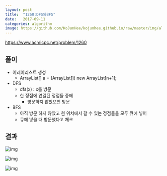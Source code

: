 ```yaml
---
layout: post
title:  "1260:DFS와BFS"
date:   2017-09-11
categories: algorithm
image: https://github.com/KoJunHee/kojunhee.github.io/raw/master/img/algorithm.png
---
```



<https://www.acmicpc.net/problem/1260>

## 풀이

- 어레이리스트 생성
  - ArrayList<Integer>[] a = (ArrayList<Integer>[]) new ArrayList[n+1];
- DFS
  - dfs(x) : x를 방문
  - 한 정점에 연결된 정점들 중에
    - 방문하지 않았으면 방문
- BFS
  - 아직 방문 하지 않았고 현 위치에서 갈 수 있는 정점들을 모두 큐에 넣어
  - 큐에 넣을 때 방문했다고 체크



## 결과



![img](https://github.com/KoJunHee/kojunhee.github.io/raw/master/img/dfsBfs_main.png)

![img](https://github.com/KoJunHee/kojunhee.github.io/raw/master/img/dfsBfs_dfs.png)

![img](https://github.com/KoJunHee/kojunhee.github.io/raw/master/img/dfsBfs_bfs.png)
